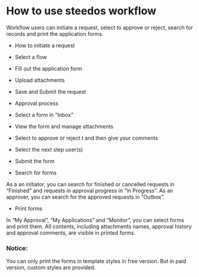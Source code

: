 # How to use steedos workflow

Workflow users can initiate a request, select to approve or reject, search for records and print the application forms.

- How to initiate a request
 - Select a flow
 - Fill out the application form
 - Upload attachments
 - Save and Submit the request

- Approval process
 - Select a form in “Inbox”
 - View the form and manage attachments
 - Select to approve or reject t and then give your comments
 - Select the next step user(s)
 - Submit the form

- Search for forms

As a an initiator, you can search for finished or cancelled requests in “Finished” and requests in approval progress in “In Progress”. As an approver, you can search for the approved requests in “Outbox”.

- Print forms

In “My Approval”, “My Applications” and “Monitor”, you can select forms and print them. All contents, including attachments names, approval history and approval comments, are visible in printed forms.

### Notice:
You can only print the forms in template styles in free version. But in paid version, custom styles are provided.
